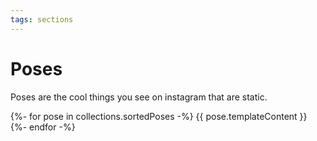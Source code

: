```yaml
---
tags: sections
---
```


# Poses

Poses are the cool things you see on instagram that are static.

{%- for pose in collections.sortedPoses -%}
<seciton class="section"> {{ pose.templateContent }} </seciton>
{%- endfor -%}
